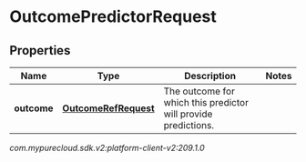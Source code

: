 # OutcomePredictorRequest


## Properties

| Name | Type | Description | Notes |
| ------------ | ------------- | ------------- | ------------- |
| **outcome** | [**OutcomeRefRequest**](OutcomeRefRequest) | The outcome for which this predictor will provide predictions. |  |




_com.mypurecloud.sdk.v2:platform-client-v2:209.1.0_
